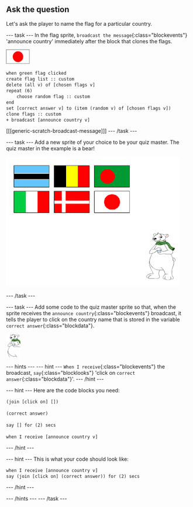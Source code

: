 ## Ask the question

Let's ask the player to name the flag for a particular country.

--- task ---
In the flag sprite, `broadcast the message`{:class="blockevents"} 'announce country' immediately after the block that clones the flags.

![Flag sprite](images/flag-sprite.png)

```blocks
when green flag clicked
create flag list :: custom
delete (all v) of [chosen flags v]
repeat (6)
    choose random flag :: custom
end
set [correct answer v] to (item (random v) of [chosen flags v])
clone flags :: custom
+ broadcast [announce country v]

```

[[[generic-scratch-broadcast-message]]]
--- /task ---

--- task ---
Add a new sprite of your choice to be your quiz master. The quiz master in the example is a bear!

![Bear sprite](images/bear-sprite.png)

--- /task ---

--- task ---
Add some code to the quiz master sprite so that, when the sprite receives the `announce country`{:class="blockevents"} broadcast, it tells the player to click on the country name that is stored in the variable `correct answer`{:class="blockdata"}.

![Character sprite](images/char-sprite.png)

--- hints ---
--- hint ---
`When I receive`{:class="blockevents"} the broadcast, `say`{:class="blocklooks"} 'click on `correct answer`{:class="blockdata"}'.
--- /hint ---

--- hint ---
Here are the code blocks you need:

```blocks
(join [click on] [])

(correct answer)

say [] for (2) secs

when I receive [announce country v]
```

--- /hint ---

--- hint ---
This is what your code should look like:

```blocks
when I receive [announce country v]
say (join [click on] (correct answer)) for (2) secs
```
--- /hint ---

--- /hints ---
--- /task ---
